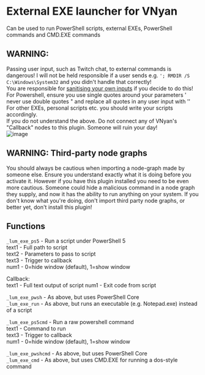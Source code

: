 # External EXE launcher for VNyan
Can be used to run PowerShell scripts, external EXEs, PowerShell commands and CMD.EXE commands

## WARNING: 
Passing user input, such as Twitch chat, to external commands is dangerous! I will not be held responsible if a user sends e.g. ```'; RMDIR /S C:\Windows\System32``` and you didn't handle that correctly!  
You are responsible for [sanitising your own inputs](https://xkcd.com/327/) if you decide to do this!  
For Powershell, ensure you use single quotes around your parameters ' never use double quotes " and replace all quotes in any user input with '' For other EXEs, personal scripts etc. you should write your scripts accordingly.  
If you do not understand the above. Do not connect any of VNyan's "Callback" nodes to this plugin. Someone will ruin your day!  
![image](https://github.com/user-attachments/assets/3e18f990-32e3-419d-b0d4-17f88ab5f747)

## WARNING: Third-party node graphs
You should always be cautious when importing a node-graph made by someone else. Ensure you understand exactly what it is doing before you activate it. However if you have this plugin installed you need to be even more cautious. Someone could hide a malicious command in a node graph they supply, and now it has the ability to run anything on your system. If you don't know what you're doing, don't import third party node graphs, or better yet, don't install this plugin!  

## Functions

```_lum_exe_ps5``` - Run a script under PowerShell 5  
text1 - Full path to script  
text2 - Parameters to pass to script  
text3 - Trigger to callback  
num1 - 0=hide window (default), 1=show window  

Callback:  
text1 - Full text output of script
num1 - Exit code from script

```_lum_exe_pwsh``` - As above, but uses PowerShell Core  
```_lum_exe_run``` - As above, but runs an executable (e.g. Notepad.exe) instead of a script  

```_lum_exe_ps5cmd``` - Run a raw powershell command  
text1 - Command to run  
text3 - Trigger to callback  
num1 - 0=hide window (default), 1=show window  

```_lum_exe_pwshcmd``` - As above, but uses PowerShell Core  
```_lum_exe_cmd``` - As above, but uses CMD.EXE for running a dos-style command  
